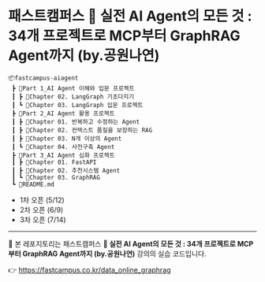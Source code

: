 # 패스트캠퍼스 **🚀 실전 AI Agent의 모든 것 : 34개 프로젝트로 MCP부터 GraphRAG Agent까지 (by.공원나연)** 


```
📦fastcampus-aiagent
 ┣ 📂Part 1_AI Agent 이해와 입문 프로젝트
 ┃ ┣ 📂Chapter 02. LangGraph 기초다지기
 ┃ ┗ 📂Chapter 03. LangGraph 입문 프로젝트
 ┣ 📂Part 2_AI Agent 활용 프로젝트
 ┃ ┣ 📂Chapter 01. 반복하고 수정하는 Agent
 ┃ ┣ 📂Chapter 02. 컨텍스트 품질을 보장하는 RAG
 ┃ ┣ 📂Chapter 03. N개 이상의 Agent
 ┃ ┗ 📂Chapter 04. 사전구축 Agent
 ┣ 📂Part 3_AI Agent 심화 프로젝트
 ┃ ┣ 📂Chapter 01. FastAPI
 ┃ ┣ 📂Chapter 02. 추천시스템 Agent
 ┃ ┗ 📂Chapter 03. GraphRAG
 ┗ 📜README.md
 ```
- 1차 오픈 (5/12)
- 2차 오픈 (6/9)
- 3차 오픈 (7/14)

---

📍 본 레포지토리는 패스트캠퍼스 **🚀 실전 AI Agent의 모든 것 : 34개 프로젝트로 MCP부터 GraphRAG Agent까지 (by.공원나연)** 강의의 실습 코드입니다. 

👉 https://fastcampus.co.kr/data_online_graphrag